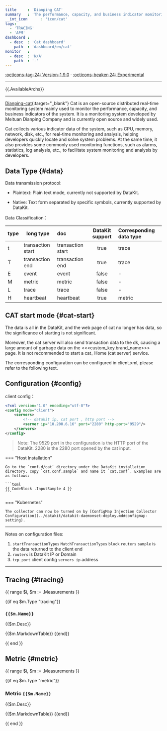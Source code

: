 ```yaml
---
title     : 'Dianping CAT'
summary   : 'The performance, capacity, and business indicator monitoring system of Meituan Dianping'
__int_icon      : 'icon/cat'
tags:
  - 'TRACING'
  - 'APM'
dashboard :
  - desc  : 'Cat dashboard'
    path  : 'dashboard/en/cat'
monitor   :
  - desc  : 'N/A'
    path  : '-'
---
```


[:octicons-tag-24: Version-1.9.0](../datakit/changelog.md#cl-1.9.0) ·
[:octicons-beaker-24: Experimental](../datakit/index.md#experimental)

---

{{.AvailableArchs}}


---

[Dianping-cat](https://github.com/dianping/cat){:target="_blank"}  Cat is an open-source distributed real-time monitoring system mainly used to monitor the performance, capacity, and business indicators of the system. It is a monitoring system developed by Meituan Dianping Company and is currently open source and widely used.

Cat collects various indicator data of the system, such as CPU, memory, network, disk, etc., for real-time monitoring and analysis, helping developers quickly locate and solve system problems.
At the same time, it also provides some commonly used monitoring functions, such as alarms, statistics, log analysis, etc., to facilitate system monitoring and analysis by developers.


## Data Type {#data}

Data transmission protocol:

- Plaintext: Plain text mode, currently not supported by DataKit.

- Native: Text form separated by specific symbols, currently supported by DataKit.


Data Classification：

| type | long type         | doc               | DataKit support | Corresponding data type |
|------|-------------------|:------------------|:---------------:|:------------------------|
| t    | transaction start | transaction start |      true       | trace                   |
| T    | transaction end   | transaction end   |      true       | trace                   |
| E    | event             | event             |      false      | -                       |
| M    | metric            | metric            |      false      | -                       |
| L    | trace             | trace             |      false      | -                       |
| H    | heartbeat         | heartbeat         |      true       | metric                      |




## CAT start mode {#cat-start}

The data is all in the DataKit, and the web page of cat no longer has data, so the significance of starting is not significant.

Moreover, the cat server will also send transaction data to the dk, causing a large amount of garbage data on the <<<custom_key.brand_name>>> page. It is not recommended to start a cat_ Home (cat server) service.

The corresponding configuration can be configured in client.xml, please refer to the following text.



## Configuration {#config}

client config：

```xml
<?xml version="1.0" encoding="utf-8"?>
<config mode="client">
    <servers>
        <!-- datakit ip, cat port , http port -->
        <server ip="10.200.6.16" port="2280" http-port="9529"/>
    </servers>
</config>
```

> Note: The 9529 port in the configuration is the HTTP port of the DataKit. 2280 is the 2280 port opened by the cat input.

<!-- markdownlint-disable MD046 -->

=== "Host Installation"

    Go to the `conf.d/cat` directory under the DataKit installation directory, copy `cat.conf.sample` and name it `cat.conf`. Examples are as follows:
    
    ```toml
    {{ CodeBlock .InputSample 4 }}
    ```

=== "Kubernetes"

    The collector can now be turned on by [ConfigMap Injection Collector Configuration](../datakit/datakit-daemonset-deploy.md#configmap-setting).

<!-- markdownlint-enable -->

---

Notes on configuration files:

1. `startTransactionTypes` `MatchTransactionTypes` `block` `routers` `sample`  is the data returned to the client end
1. `routers` is DataKit IP or Domain
1. `tcp_port`  client config `servers ip` address

---

## Tracing {#tracing}

{{ range $i, $m := .Measurements }}

{{if eq $m.Type "tracing"}}

### `{{$m.Name}}`

{{$m.Desc}}

{{$m.MarkdownTable}}
{{end}}

{{ end }}

## Metric {#metric}

{{ range $i, $m := .Measurements }}

{{if eq $m.Type "metric"}}

### Metric `{{$m.Name}}`

{{$m.Desc}}

{{$m.MarkdownTable}}
{{end}}

{{ end }}
<!-- markdownlint-enable -->
